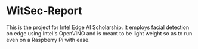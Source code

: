 # WitSec-Report
This is the project for Intel Edge AI Scholarship. It employs facial detection on edge using Intel's OpenVINO and is meant to be light weight so as to run even on a Raspberry Pi with ease.
